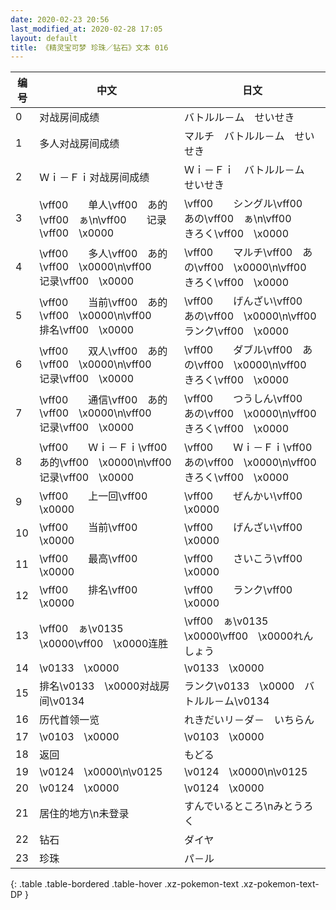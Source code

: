 ```yaml
---
date: 2020-02-23 20:56
last_modified_at: 2020-02-28 17:05
layout: default
title: 《精灵宝可梦 珍珠／钻石》文本 016
---
```

| 编号 | 中文 | 日文 |
| ---- | ---- | ---- |
| 0 | 对战房间成绩 | バトルル－ム　せいせき |
| 1 | 多人对战房间成绩 | マルチ　バトルル－ム　せいせき |
| 2 | Ｗｉ－Ｆｉ对战房间成绩 | Ｗｉ－Ｆｉ　バトルル－ム　せいせき |
| 3 | \vff00　　单人\vff00　あ的\vff00　ぁ\n\vff00　　记录\vff00　\x0000 | \vff00　　シングル\vff00　あの\vff00　ぁ\n\vff00　　きろく\vff00　\x0000 |
| 4 | \vff00　　多人\vff00　あ的\vff00　\x0000\n\vff00　　记录\vff00　\x0000 | \vff00　　マルチ\vff00　あの\vff00　\x0000\n\vff00　　きろく\vff00　\x0000 |
| 5 | \vff00　　当前\vff00　あ的\vff00　\x0000\n\vff00　　排名\vff00　\x0000 | \vff00　　げんざい\vff00　あの\vff00　\x0000\n\vff00　　ランク\vff00　\x0000 |
| 6 | \vff00　　双人\vff00　あ的\vff00　\x0000\n\vff00　　记录\vff00　\x0000 | \vff00　　ダブル\vff00　あの\vff00　\x0000\n\vff00　　きろく\vff00　\x0000 |
| 7 | \vff00　　通信\vff00　あ的\vff00　\x0000\n\vff00　　记录\vff00　\x0000 | \vff00　　つうしん\vff00　あの\vff00　\x0000\n\vff00　　きろく\vff00　\x0000 |
| 8 | \vff00　　Ｗｉ－Ｆｉ\vff00　あ的\vff00　\x0000\n\vff00　　记录\vff00　\x0000 | \vff00　　Ｗｉ－Ｆｉ\vff00　あの\vff00　\x0000\n\vff00　　きろく\vff00　\x0000 |
| 9 | \vff00　　上一回\vff00　\x0000 | \vff00　　ぜんかい\vff00　\x0000 |
| 10 | \vff00　　当前\vff00　\x0000 | \vff00　　げんざい\vff00　\x0000 |
| 11 | \vff00　　最高\vff00　\x0000 | \vff00　　さいこう\vff00　\x0000 |
| 12 | \vff00　　排名\vff00　\x0000 | \vff00　　ランク\vff00　\x0000 |
| 13 | \vff00　ぁ\v0135　\x0000\vff00　\x0000连胜 | \vff00　ぁ\v0135　\x0000\vff00　\x0000れんしょう |
| 14 | \v0133　\x0000 | \v0133　\x0000 |
| 15 | 排名\v0133　\x0000对战房间\v0134　　 | ランク\v0133　\x0000　バトルル－ム\v0134　　 |
| 16 | 历代首领一览 | れきだいリ－ダ－　いちらん |
| 17 | \v0103　\x0000 | \v0103　\x0000 |
| 18 | 返回 | もどる |
| 19 | \v0124　\x0000\n\v0125　　 | \v0124　\x0000\n\v0125　　 |
| 20 | \v0124　\x0000 | \v0124　\x0000 |
| 21 | 居住的地方\n未登录 | すんでいるところ\nみとうろく |
| 22 | 钻石 | ダイヤ |
| 23 | 珍珠 | パ－ル |
{: .table .table-bordered .table-hover .xz-pokemon-text .xz-pokemon-text-DP }